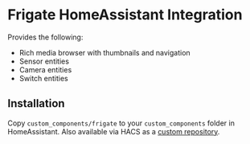 # Frigate HomeAssistant Integration

Provides the following:
- Rich media browser with thumbnails and navigation
- Sensor entities
- Camera entities
- Switch entities

## Installation
Copy `custom_components/frigate` to your `custom_components` folder in HomeAssistant. Also available via HACS as a [custom repository](https://hacs.xyz/docs/faq/custom_repositories).
